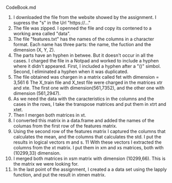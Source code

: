 CodeBook.md
1. I downloaded the file from the website showed by the assignment. I supress the "s" in the Url "https://..."
2. The file was zipped. I openned the file and copy its contened to a working area called "data".
3. The file "features.txt" has the names of the columns in a character format. Each name has three 
   parts: the name, the fuction and the dimension (X, Y, Z).
4. The parts have an hyphen in betwee. But it doesn't occur in all the cases. I charged the file in a Notpad and worked to
   include a hyphen where it didn't appeared. First, I included a hyphen after a "()" simbol. Second, I eliminated a hyphen 
   when it was duplicated. 
5. The file obtained was chargen in a matrix  called fet with dimension = 3,561
6  The X_train file and X_test file were charged in the matrices xtr and xte. The first one with dimension(561,7352),
   and the other one with dimension (561,2947).
7. As we need the data with the caracteristics in the columns and the cases in the rows, I take the transpose matrices
   and put them   in xtrt and xtet.
8. Then I mergen both matrices in xt.
9. I converted this matrix in a data.frame and added the names of the columas from the first row of the features matrix.
10. Using the second row of the features matrix I captured the columns that calculates the mean, and the columns that 
    calculates the std. I put the results in logical vectors m and s.
11 With these vectors I extracted the columns from the  xt matrix. I put them in xm and xs matrices, both with (10299,33)
   dimension. 
12. I merged both matrices in xsm matrix with dimension (10299,66). This is the matrix we were looking for.
13. In the last point of the assignment, I created a a data set using the lapply function, and put the result in xtmen matrix. 
   
   	
